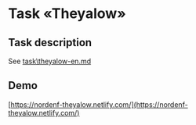 # Task «Theyalow»

## Task description
See [task\theyalow-en.md](task\theyalow-en.md)

## Demo
[https://nordenf-theyalow.netlify.com/](https://nordenf-theyalow.netlify.com/)
